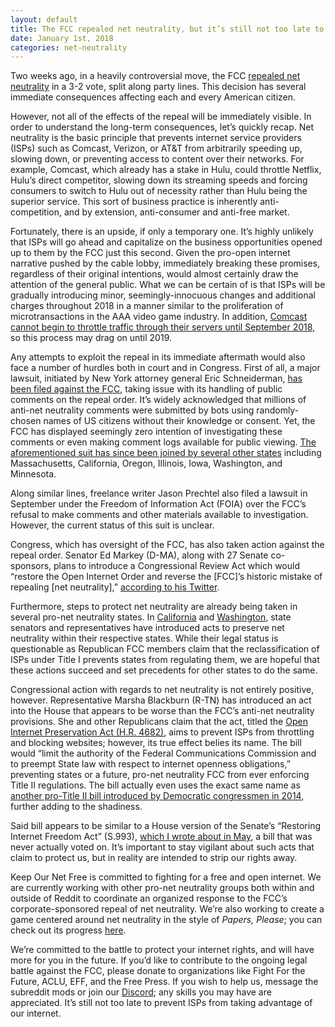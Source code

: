 ```yaml
---
layout: default
title: The FCC repealed net neutrality, but it’s still not too late to stop ISPs from violating your internet rights.
date: January 1st, 2018
categories: net-neutrality
---
```


Two weeks ago, in a heavily controversial move, the FCC [repealed net neutrality](https://www.fcc.gov/restoring-internet-freedom) in a 3-2 vote, split along party lines. This decision has several immediate consequences affecting each and every American citizen.


However, not all of the effects of the repeal will be immediately visible. In order to understand the long-term consequences, let’s quickly recap. Net neutrality is the basic principle that prevents internet service providers (ISPs) such as Comcast, Verizon, or AT&T from arbitrarily speeding up, slowing down, or preventing access to content over their networks. For example, Comcast, which already has a stake in Hulu, could throttle Netflix, Hulu’s direct competitor, slowing down its streaming speeds and forcing consumers to switch to Hulu out of necessity rather than Hulu being the superior service. This sort of business practice is inherently anti-competition, and by extension, anti-consumer and anti-free market.

Fortunately, there is an upside, if only a temporary one. It’s highly unlikely that ISPs will go ahead and capitalize on the business opportunities opened up to them by the FCC just this second. Given the pro-open internet narrative pushed by the cable lobby, immediately breaking these promises, regardless of their original intentions, would almost certainly draw the attention of the general public. What we can be certain of is that ISPs will be gradually introducing minor, seemingly-innocuous changes and additional charges throughout 2018 in a manner similar to the proliferation of microtransactions in the AAA video game industry. In addition, [Comcast cannot begin to throttle traffic through their servers until September 2018](https://arstechnica.com/tech-policy/2017/11/comcast-deleted-net-neutrality-pledge-the-same-day-fcc-announced-repeal/), so this process may drag on until 2019. 

Any attempts to exploit the repeal in its immediate aftermath would also face a number of hurdles both in court and in Congress. First of all, a major lawsuit, initiated by New York attorney general Eric Schneiderman, [has been filed against the FCC](http://thehill.com/policy/technology/364933-new-york-ag-to-sue-fcc-over-net-neutrality-repeal), taking issue with its handling of public comments on the repeal order. It’s widely acknowledged that millions of anti-net neutrality comments were submitted by bots using randomly-chosen names of US citizens without their knowledge or consent. Yet, the FCC has displayed seemingly zero intention of investigating these comments or even making comment logs available for public viewing. [The aforementioned suit has since been joined by several other states](https://arstechnica.com/tech-policy/2017/12/state-attorneys-general-line-up-to-sue-fcc-over-net-neutrality-repeal/) including Massachusetts, California, Oregon, Illinois, Iowa, Washington, and Minnesota.

Along similar lines, freelance writer Jason Prechtel also filed a lawsuit in September under the Freedom of Information Act (FOIA) over the FCC’s refusal to make comments and other materials available to investigation. However, the current status of this suit is unclear.

Congress, which has oversight of the FCC, has also taken action against the repeal order. Senator Ed Markey (D-MA), along with 27 Senate co-sponsors, plans to introduce a Congressional Review Act which would “restore the Open Internet Order and reverse the [FCC]’s historic mistake of repealing [net neutrality],” [according to his Twitter](https://twitter.com/SenMarkey/status/941378914185895936).

Furthermore, steps to protect net neutrality are already being taken in several pro-net neutrality states. In [California](http://mashable.com/2017/12/14/california-state-senator-scott-wiener-plans-net-neutrality-laws/) and [Washington](https://www.geekwire.com/2017/full-text-heres-washington-states-legally-contentious-net-neutrality-bill-looks-like-close/), state senators and representatives have introduced acts to preserve net neutrality within their respective states. While their legal status is questionable as Republican FCC members claim that the reclassification of ISPs under Title I prevents states from regulating them, we are hopeful that these actions succeed and set precedents for other states to do the same.

Congressional action with regards to net neutrality is not entirely positive, however. Representative Marsha Blackburn (R-TN) has introduced an act into the House that appears to be worse than the FCC’s anti-net neutrality provisions. She and other Republicans claim that the act, titled the [Open Internet Preservation Act (H.R. 4682)](https://www.congress.gov/bill/115th-congress/house-bill/4682/text), aims to prevent ISPs from throttling and blocking websites; however, its true effect belies its name. The bill would “limit the authority of the Federal Communications Commission and to preempt State law with respect to internet openness obligations,” preventing states or a future, pro-net neutrality FCC from ever enforcing Title II regulations. The bill actually even uses the exact same name as [another pro-Title II bill introduced by Democratic congressmen in 2014](https://www.govtrack.us/congress/bills/113/hr3982), further adding to the shadiness.

Said bill appears to be similar to a House version of the Senate’s “Restoring Internet Freedom Act” (S.993), [which I wrote about in May](https://medium.com/sourcist/why-ajit-pais-attempt-to-dismantle-net-neutrality-is-simply-a-distraction-899252b10d6f), a bill that was never actually voted on. It’s important to stay vigilant about such acts that claim to protect us, but in reality are intended to strip our rights away.

Keep Our Net Free is committed to fighting for a free and open internet. We are currently working with other pro-net neutrality groups both within and outside of Reddit to coordinate an organized response to the FCC’s corporate-sponsored repeal of net neutrality. We’re also working to create a game centered around net neutrality in the style of *Papers, Please*; you can check out its progress [here](https://github.com/KeepOurNetFree/nngme).

We’re committed to the battle to protect your internet rights, and will have more for you in the future. If you’d like to contribute to the ongoing legal battle against the FCC, please donate to organizations like Fight For the Future, ACLU, EFF, and the Free Press. If you wish to help us, message the subreddit mods or join our [Discord](https://discord.gg/Tpgpxtt); any skills you may have are appreciated. It’s still not too late to prevent ISPs from taking advantage of our internet.
